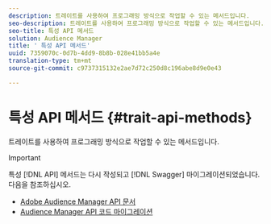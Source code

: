 ```yaml
---
description: 트레이트를 사용하여 프로그래밍 방식으로 작업할 수 있는 메서드입니다.
seo-description: 트레이트를 사용하여 프로그래밍 방식으로 작업할 수 있는 메서드입니다.
seo-title: 특성 API 메서드
solution: Audience Manager
title: ' 특성 API 메서드'
uuid: 7359070c-0d7b-4dd9-8b8b-028e41bb5a4e
translation-type: tm+mt
source-git-commit: c9737315132e2ae7d72c250d8c196abe8d9e0e43

---
```



# 특성 API 메서드 {#trait-api-methods}

트레이트를 사용하여 프로그래밍 방식으로 작업할 수 있는 메서드입니다.

>[!IMPORTANT]
>
>특성 [!DNL API] 메서드는 다시 작성되고 [!DNL Swagger] 마이그레이션되었습니다. 다음을 참조하십시오.
>
>* [Adobe Audience Manager API 문서](https://bank.demdex.com/portal/swagger/index.html)
>* [Audience Manager API 코드 마이그레이션](../../api/api-swagger-migration.md)